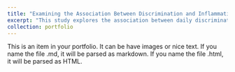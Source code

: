 ```yaml
---
title: "Examining the Association Between Discrimination and Inflammation"
excerpt: "This study explores the association between daily discrimination and inflammation burden in the Midlife in the United States (MIDUS) Refresher dataset while accounting for demographic, health, and health behavior covariates to understand potential mediating factors like BMI.​<br/><img src='/images/Poster_PQAR_screenshot.png'>"
collection: portfolio
---
```


This is an item in your portfolio. It can be have images or nice text. If you name the file .md, it will be parsed as markdown. If you name the file .html, it will be parsed as HTML. 
